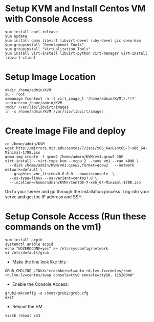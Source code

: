 # Setup KVM and Install Centos VM with Console Access

```
yum install epel-release
yum update
yum install qemu libvirt libvirt-devel ruby-devel gcc qemu-kvm
yum groupinstall "Development Tools"
yum groupinstall "Virtualization Tools"
yum install virt-install libvirt-python virt-manager virt-install libvirt-client
```
# Setup Image Location
```
mkdir /home/admin/KVM
su - root
semanage fcontext -a -t virt_image_t '/home/admin/KVM(/.*)?'
restorecon /home/admin/KVM
rmdir /var/lib/libvirt/images
ln -s /home/admin/KVM /var/lib/libvirt/images
```
# Create Image File and deploy
```
cd /home/admin/KVM
wget http://mirrors.mit.edu/centos/7/isos/x86_64/CentOS-7-x86_64-Minimal-1708.iso
qemu-img create -f qcow2 /home/admin/KVM/vm1.qcow2 20G
virt-install --virt-type kvm --vcpu 2 --name vm1 --ram 4096 \
  --disk /home/admin/KVM/vm1.qcow2,format=qcow2   --network network=default \
  --graphics vnc,listen=0.0.0.0 --noautoconsole  \
  --os-type=linux --os-variant=centos7.0 \
  --location=/home/admin/KVM//CentOS-7-x86_64-Minimal-1708.iso
```
Go to your server and go through the installation process.
Log into your serve and get the IP address and SSH.

# Setup Console Access (Run these commands on the vm1)
```
yum install acpid
systemctl enable acpid
echo "NOZEROCONF=yes" >> /etc/sysconfig/network
vi /etc/default/grub
```
* Make the line look like this:
```
GRUB_CMDLINE_LINUX="crashkernel=auto rd.lvm.lv=centos/root rd.lvm.lv=centos/swap console=tty0 console=ttyS0, 115200n8"
```
* Enable the Console Access:
```
grub2-mkconfig -o /boot/grub2/grub.cfg
exit 
```
* Reboot the VM
```
virsh reboot vm1
```
